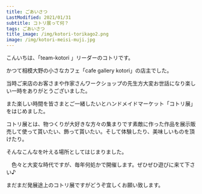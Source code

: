 ```yaml
---
title: ごあいさつ
LastModified: 2021/01/31
subtitle: コトリ展って何？
tags: ごあいさつ
title_image: /img/kotori-torikago2.png
image: /img/kotori-meisi-muji.jpg
---
```

こんいちは、「team-kotori 」リーダーのコトリです。

かつて相模大野の小さなカフェ「cafe gallery kotori」の店主でした。

当時ご来店のお客さまや作家さんワークショップの先生方大変お世話になり楽しい一時をありがとうございました。

また楽しい時間を皆さまとご一緒したいとハンドメイドマーケット「コトリ展」をはじめました。

コトリ展とは、物つくりが大好きな方々の集まりです素敵に作った作品を展示販売して使って貰いたい、飾って貰いたい。そして体験したり、美味しいものを頂けたり。

そんなこんなを叶える場所としてはじまりました。

　色々と大変な時代ですが、毎年何処かで開催します。ぜひぜひ遊びに来て下さい♪

まだまだ発展途上のコトリ展ですがどうぞ宜しくお願い致します。